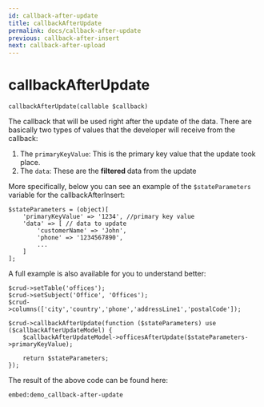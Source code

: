 ```yaml
---
id: callback-after-update
title: callbackAfterUpdate
permalink: docs/callback-after-update
previous: callback-after-insert
next: callback-after-upload
---
```


# callbackAfterUpdate

<pre><code class="language-php">callbackAfterUpdate(callable $callback)</code></pre>

The callback that will be used right after the update of the data. There are basically two types of values that the developer will receive from the callback:
<ol>
 	<li>The <code>primaryKeyValue</code>: This is the primary key value that the update took place.</li>
 	<li>The <code>data</code>: These are the <strong>filtered </strong>data from the update</li>
</ol>

More specifically, below you can see an example of the <code>$stateParameters</code> variable for the callbackAfterInsert:
<pre><code class="language-php">$stateParameters = (object)[
    'primaryKeyValue' => '1234', //primary key value
    'data' => [ // data to update
        'customerName' => 'John',
        'phone' => '1234567890',
        ...
    ]
];</code></pre>

A full example is also available for you to understand better:

<pre><code class="language-php">$crud->setTable('offices');
$crud->setSubject('Office', 'Offices');
$crud->columns(['city','country','phone','addressLine1','postalCode']);

$crud->callbackAfterUpdate(function ($stateParameters) use ($callbackAfterUpdateModel) {
    $callbackAfterUpdateModel->officesAfterUpdate($stateParameters->primaryKeyValue);

    return $stateParameters;
});</code></pre>

The result of the above code can be found here:

`embed:demo_callback-after-update`